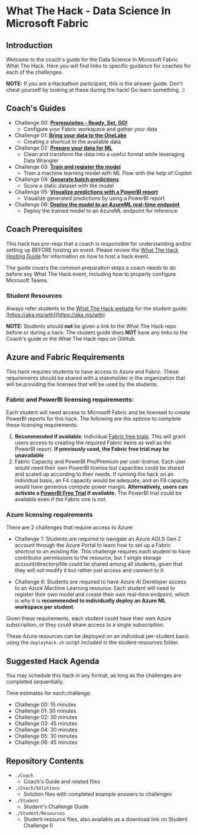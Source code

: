 # What The Hack - Data Science In Microsoft Fabric

## Introduction

Welcome to the coach's guide for the Data Science In Microsoft Fabric What The Hack. Here you will find links to specific guidance for coaches for each of the challenges.

**NOTE:** If you are a Hackathon participant, this is the answer guide. Don't cheat yourself by looking at these during the hack! Go learn something. :)

## Coach's Guides

- Challenge 00: **[Prerequisites - Ready, Set, GO!](./Solution-00.md)**
	 - Configure your Fabric workspace and gather your data
- Challenge 01: **[Bring your data to the OneLake](./Solution-01.md)**
	 - Creating a shortcut to the available data
- Challenge 02: **[Prepare your data for ML](./Solution-02.md)**
	 - Clean and transform the data into a useful format while leveraging Data Wrangler
- Challenge 03: **[Train and register the model](./Solution-03.md)**
	 - Train a machine learning model with ML Flow with the help of Copilot
- Challenge 04: **[Generate batch predictions](./Solution-04.md)**
	 - Score a static dataset with the model
- Challenge 05: **[Visualize predictions with a PowerBI report ](./Solution-05.md)**
	 - Visualize generated predictions by using a PowerBI report
- Challenge 06: **[Deploy the model to an AzureML real-time endpoint](./Solution-06.md)**
	 - Deploy the trained model to an AzureML endpoint for inference

## Coach Prerequisites

This hack has pre-reqs that a coach is responsible for understanding and/or setting up BEFORE hosting an event. Please review the [What The Hack Hosting Guide](https://aka.ms/wthhost) for information on how to host a hack event.

The guide covers the common preparation steps a coach needs to do before any What The Hack event, including how to properly configure Microsoft Teams.

### Student Resources

Always refer students to the [What The Hack website](https://aka.ms/wth) for the student guide: [https://aka.ms/wth](https://aka.ms/wth)

**NOTE:** Students should **not** be given a link to the What The Hack repo before or during a hack. The student guide does **NOT** have any links to the Coach's guide or the What The Hack repo on GitHub.


## Azure and Fabric Requirements

This hack requires students to have access to Azure and Fabric. These requirements should be shared with a stakeholder in the organization that will be providing the licenses that will be used by the students.

### Fabric and PowerBI licensing requirements:

Each student will need access to Microsoft Fabric and be licensed to create PowerBI reports for this hack. The following are the options to complete these licensing requirements:

1. **Recommended if available**: Individual [Fabric free trials](https://learn.microsoft.com/en-us/fabric/get-started/fabric-trial#start-the-fabric-capacity-trial). This will grant users access to creating the required Fabric items as well as the PowerBI report. **If previously used, the Fabric free trial may be unavailable**
2. Fabric Capacity and PowerBI Pro/Premium per user license. Each user would need their own PowerBI license but capacities could be shared and scaled up according to their needs. If running the hack on an individual basis, an F4 capacity would be adequate, and an F8 capacity would have generous compute power margin.  **Alternatively, users can activate a [PowerBI Free Trial](https://learn.microsoft.com/en-us/power-bi/fundamentals/service-self-service-signup-for-power-bi) if available.** The PowerBI trial could be available even if the Fabric one is not.


### Azure licensing requirements

There are 2 challenges that require access to Azure:

- Challenge 1: Students are required to navigate an Azure ADLS Gen 2 account through the Azure Portal to learn how to set up a Fabric shortcut to an existing file. This challenge requires each student to have contributor permissions to the resource, but 1 single storage account/directory/file could be shared among all students, given that they will not modify it but rather just access and connect to it.

- Challenge 6: Students are required to have Azure AI Developer access to an Azure Machine Learning resource. Each student will need to register their own model and create their own real-time endpoint, which is why it is **recommended to individually deploy an Azure ML workspace per student**.

Given these requirements, each student could have their own Azure subscription, or they could share access to a single subscription.

These Azure resources can be deployed on an individual per-student basis using the `deployhack.sh` script included in the student resources folder.

## Suggested Hack Agenda 

You may schedule this hack in any format, as long as the challenges are completed sequentially.

Time estimates for each challenge:
- Challenge 00: 15 minutes
- Challenge 01: 30 minutes
- Challenge 02: 30 minutes
- Challenge 03: 45 minutes
- Challenge 04: 30 minutes
- Challenge 05: 30 minutes
- Challenge 06: 45 minutes

## Repository Contents

- `./Coach`
  - Coach's Guide and related files
- `./Coach/Solutions`
  - Solution files with completed example answers to challenges
- `./Student`
  - Student's Challenge Guide
- `./Student/Resources`
  - Student resource files, also available as a download link on Student Challenge 0
